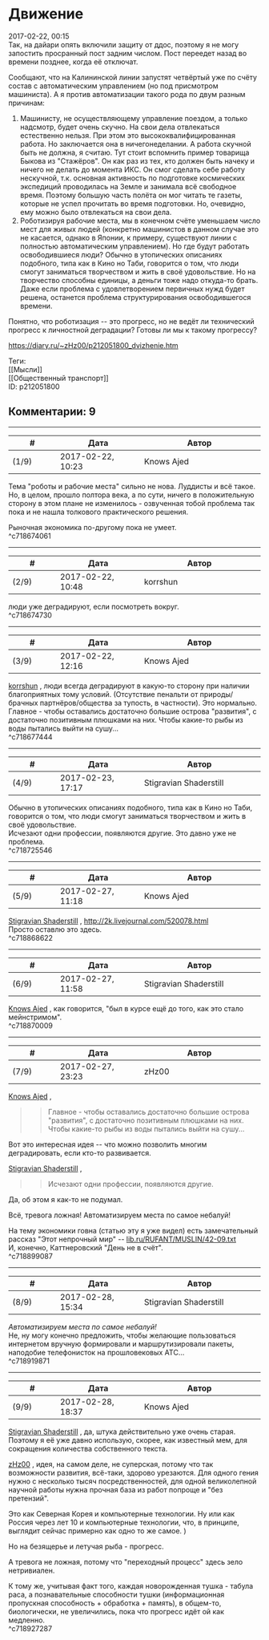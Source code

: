 Движение
========

  
2017-02-22, 00:15  
 Так, на дайари опять включили защиту от ддос, поэтому я не могу запостить просранный пост задним числом. Пост переедет назад во времени позднее, когда её отключат.   
   
 Сообщают, что на Калининской линии запустят четвёртый уже по счёту состав с автоматическим управлением (но под присмотром машиниста). А я против автоматизации такого рода по двум разным причинам:   
 1. Машинисту, не осуществляющему управление поездом, а только надсмотр, будет очень скучно. На свои дела отвлекаться естественно нельзя. При этом это высококвалифицированная работа. Но заключается она в ничегонеделании. А работа скучной быть не должна, я считаю. Тут стоит вспомнить пример товарища Быкова из "Стажёров". Он как раз из тех, кто должен быть начеку и ничего не делать до момента ИКС. Он смог сделать себе работу нескучной, т.к. основная активность по подготовке космических экспедиций проводилась на Земле и занимала всё свободное время. Поэтому большую часть полёта он мог читать те газеты, которые не успел прочитать во время подготовки. Но, очевидно, ему можно было отвлекаться на свои дела.   
 2. Роботизируя рабочие места, мы в конечном счёте уменьшаем число мест для живых людей (конкретно машинистов в данном случае это не касается, однако в Японии, к примеру, существуют линии с полностью автоматическим управлением). Но где будут работать освободившиеся люди? Обычно в утопических описаниях подобного, типа как в Кино но Таби, говорится о том, что люди смогут заниматься творчеством и жить в своё удовольствие. Но на творчество способны единицы, а деньги тоже надо откуда-то брать. Даже если проблема с удовлетворением первичных нужд будет решена, останется проблема структурирования освободившегося времени.   
   
 Понятно, что роботизация -- это прогресс, но не ведёт ли технический прогресс к личностной деградации? Готовы ли мы к такому прогрессу?   
  
<https://diary.ru/~zHz00/p212051800_dvizhenie.htm>  
  
Теги:  
[[Мысли]]  
[[Общественный транспорт]]  
ID: p212051800  


Комментарии: 9
--------------

  


---



|         #         |              Дата              |                     Автор                     |           ID           |
| --- | --- | --- | --- |
| (1/9) | 2017-02-22, 10:23 | Knows Ajed | c718674061 |

  
 Тема "роботы и рабочие места" сильно не нова. Луддисты и всё такое. Но, в целом, прошло полтора века, а по сути, ничего в положительную сторону в этом плане не изменилось - озвученная тобой проблема так пока и не нашла толкового практического решения.   
   
 Рыночная экономика по-другому пока не умеет.   
 ^c718674061

---



|         #         |              Дата              |                     Автор                     |           ID           |
| --- | --- | --- | --- |
| (2/9) | 2017-02-22, 10:48 | korrshun | c718674730 |

  
 люди уже деградируют, если посмотреть вокруг.   
 ^c718674730

---



|         #         |              Дата              |                     Автор                     |           ID           |
| --- | --- | --- | --- |
| (3/9) | 2017-02-22, 12:16 | Knows Ajed | c718677444 |

  
  [korrshun](http://Igel-kun.diary.ru "kimi wo shiranai monogatari")  , люди всегда деградируют в какую-то сторону при наличии благоприятных тому условий. (Отсутствие пенальти от природы/брачных партнёров/общества за тупость, в частности). Это нормально.   
 Главное - чтобы оставались достаточно большие острова "развития", с достаточно позитивным плюшками на них. Чтобы какие-то рыбы из воды пытались выйти на сушу...   
 ^c718677444

---



|         #         |              Дата              |                     Автор                     |           ID           |
| --- | --- | --- | --- |
| (4/9) | 2017-02-23, 17:17 | Stigravian Shaderstill | c718725546 |

  
  Обычно в утопических описаниях подобного, типа как в Кино но Таби, говорится о том, что люди смогут заниматься творчеством и жить в своё удовольствие.    
 Исчезают одни профессии, появляются другие. Это давно уже не проблема.   
 ^c718725546

---



|         #         |              Дата              |                     Автор                     |           ID           |
| --- | --- | --- | --- |
| (5/9) | 2017-02-27, 11:18 | Knows Ajed | c718868622 |

  
  [Stigravian Shaderstill](http://stigravian.diary.ru "Science, Death, Rock-n-Roll")  , <http://2k.livejournal.com/520078.html>   
 Просто оставлю это здесь.   
 ^c718868622

---



|         #         |              Дата              |                     Автор                     |           ID           |
| --- | --- | --- | --- |
| (6/9) | 2017-02-27, 11:58 | Stigravian Shaderstill | c718870009 |

  
  [Knows Ajed](http://Who-Knows-Ajed.diary.ru "Who Knows Ajed?")  , как говорится, "был в курсе ещё до того, как это стало мейнстримом".   
 ^c718870009

---



|         #         |              Дата              |                     Автор                     |           ID           |
| --- | --- | --- | --- |
| (7/9) | 2017-02-27, 23:23 | zHz00 | c718899087 |

  
  [Knows Ajed](http://Who-Knows-Ajed.diary.ru "Who Knows Ajed?")  ,   
 >>Главное - чтобы оставались достаточно большие острова "развития", с достаточно позитивным плюшками на них. Чтобы какие-то рыбы из воды пытались выйти на сушу...   
   
 Вот это интересная идея -- что можно позволить многим деградировать, если кто-то развивается.   
   
  [Stigravian Shaderstill](http://stigravian.diary.ru "Science, Death, Rock-n-Roll")  ,   
 >>Исчезают одни профессии, появляются другие.   
   
 Да, об этом я как-то не подумал.   
   
 Всё, тревога ложная! Автоматизируем места по самое небалуй!   
   
 На тему экономики говна (статью эту я уже видел) есть замечательный рассказ "Этот непрочный мир" --  [lib.ru/RUFANT/MUSLIN/42-09.txt](http://lib.ru/RUFANT/MUSLIN/42-09.txt)    
 И, конечно, Каттнеровский "День не в счёт".   
 ^c718899087

---



|         #         |              Дата              |                     Автор                     |           ID           |
| --- | --- | --- | --- |
| (8/9) | 2017-02-28, 15:34 | Stigravian Shaderstill | c718919871 |

  
  *Автоматизируем места по самое небалуй!*    
 Не, ну могу конечно предложить, чтобы желающие пользоваться интернетом вручную формировали и маршрутизировали пакеты, наподобие телефонисток на прошловековых АТС...   
 ^c718919871

---



|         #         |              Дата              |                     Автор                     |           ID           |
| --- | --- | --- | --- |
| (9/9) | 2017-02-28, 18:37 | Knows Ajed | c718927287 |

  
  [Stigravian Shaderstill](http://stigravian.diary.ru "Science, Death, Rock-n-Roll")  , да, штука действительно уже очень старая. Поэтому я её уже давно использую, скорее, как известный мем, для сокращения количества собственного текста.   
   
  [zHz00](https://zHz00.diary.ru "Untitled")  , идея, на самом деле, не суперская, потому что так возможности развития, всё-таки, здорово урезаются. Для одного гения нужно с несколько тысяч посредственностей, для одной великолепной научной работы нужна прочная база из работ попроще и "без претензий".   
   
 Это как Северная Корея и компьютерные технологии. Ну или как Россия через лет 10 и компьютерные технологии, что, в принципе, выглядит сейчас примерно как одно то же самое. )   
   
 Но на безящерье и летучая рыба - прогресс.   
   
 А тревога не ложная, потому что "переходный процесс" здесь зело нетривиален.   
   
 К тому же, учитывая факт того, каждая новорожденная тушка - табула раса, а познавательные способности тушки (информационная пропускная способность + обработка + память), в общем-то, биологически, не увеличились, пока что прогресс идёт ой как медленно.   
 ^c718927287